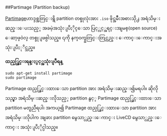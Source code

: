 ##Partimage (Partition backup)

[Partimage]()ဟာဒ္ဒစ္အတြင္းရွိ partition တစ္ခုလုံးအား `.iso` ဖိုင္အမ်ိဳးအစားသို႕ အရံသိမ္းဆည္းေပးသည့္ အခမဲ့အသုံးျပဳႏိုင္ေသာ ပြင့္လင့္အရင္းအျမစ္(open source)  ေဆာ့ဖ္ဝဲလ္ တစ္ခုျဖစ္ပါသည္။ ၎ကို နက္ဝက္ခ္အတြင္းတြင္လည္း ေကာင္းေကာင္းအသုံးျပဳႏုိင္သည္။ 

**ထည့္သြင္းရန္ႏွင့္အသုံးျပဳရန္**
	
	sudo apt-get install partimage
	sudo partimage

Partimage ထည့္သြင္းထားေသာ partition အား အရံသိမ္းဆည္း၍မရပါ။ ဆိုလိုသည္မွာ အရံသိမ္းဆည္းလိုသည့္ partition နွင့္ Partimage ထည့္သြင္းထားေသာ partition မတူညီရပါ၊ အကယ္၍ Partimage ထည့္သြင္းထားေသာ partition အား အရံသိမ္းလိုပါက အျခား partition မွေသာ္လည္းေကာင္း LiveCD မွေသာ္လည္းေကာင္း အသုံးျပဳႏိုင္ပါသည္။
